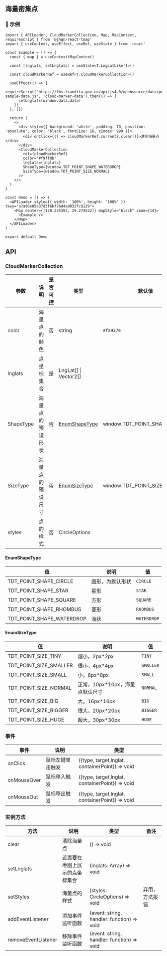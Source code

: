 ## 海量密集点

### 🔨 示例

```tsx
import { APILoader, CloudMarkerCollection, Map, MapContext, requireScript } from '@jhqn/react-tmap'
import { useContext, useEffect, useRef, useState } from 'react'

const Example = () => {
  const { map } = useContext(MapContext)

  const [lnglats, setLnglats] = useState<T.LngLatLike[]>()

  const cloudMarkerRef = useRef<T.CloudMarkerCollection>()

  useEffect(() => {
    requireScript('https://lbs.tianditu.gov.cn/api/js4.0/opensource/data/points-sample-data.js', 'cloud-marker-data').then(() => {
      setLnglats(window.data.data)
    })
  }, [])

  return (
    <>
      <div style={{ background: 'white', padding: 10, position: 'absolute', color: 'black', fontSize: 16, zIndex: 999 }}>
        <div onClick={() => cloudMarkerRef.current?.clear()}>清空海量点</div>
      </div>
      <CloudMarkerCollection
        ref={cloudMarkerRef}
        color="#f9ff0b"
        lnglats={lnglats}
        ShapeType={window.TDT_POINT_SHAPE_WATERDROP}
        SizeType={window.TDT_POINT_SIZE_NORMAL}
      />
    </>
  )
}

const Demo = () => (
  <APILoader style={{ width: '100%', height: '100%' }} tkey="a7a90e05a37d3f6bf76d4a9032fc9129">
    <Map center={[120.255393, 29.274522]} mapStyle="black" zoom={14}>
      <Example />
    </Map>
  </APILoader>
)

export default Demo
```

## API

### CloudMarkerCollection

| 参数      | 说明             | 是否可控 | 类型                            | 默认值                        |
| --------- | ---------------- | -------- | ------------------------------- | ----------------------------- |
| color     | 海量点的颜色     | 否       | string                          | `#fa937e`                     |
| lnglats   | 点坐标集合       | 是       | LngLat[] \| Vector2[]           |                               |
| ShapeType | 海量点的预设形状 | 否       | [EnumShapeType](#enumshapetype) | window.TDT_POINT_SHAPE_CIRCLE |
| SizeType  | 海量点的预设尺寸 | 否       | [EnumSizeType](#enumsizetype)   | window.TDT_POINT_SIZE_NORMAL  |
| styles    | 点的样式         | 否       | CircleOptions                   |                               |

#### EnumShapeType

| 值                        | 说明             | 值          |
| ------------------------- | ---------------- | ----------- |
| TDT_POINT_SHAPE_CIRCLE    | 圆形，为默认形状 | `CIRCLE`    |
| TDT_POINT_SHAPE_STAR      | 星形             | `STAR`      |
| TDT_POINT_SHAPE_SQUARE    | 方形             | `SQUARE`    |
| TDT_POINT_SHAPE_RHOMBUS   | 菱形             | `RHOMBUS`   |
| TDT_POINT_SHAPE_WATERDROP | 滴状             | `WATERDROP` |

#### EnumSizeType

| 值                     | 说明                            | 值        |
| ---------------------- | ------------------------------- | --------- |
| TDT_POINT_SIZE_TINY    | 超小，2px*2px                   | `TINY`    |
| TDT_POINT_SIZE_SMALLER | 很小，4px*4px                   | `SMALLER` |
| TDT_POINT_SIZE_SMALL   | 小，8px*8px                     | `SMALL`   |
| TDT_POINT_SIZE_NORMAL  | 正常，10px*10px，海量点默认尺寸 | `NORMAL`  |
| TDT_POINT_SIZE_BIG     | 大，16px*16px                   | `BIG`     |
| TDT_POINT_SIZE_BIGGER  | 很大，20px*20px                 | `BIGGER`  |
| TDT_POINT_SIZE_HUGE    | 超大，30px*30px                 | `HUGE`    |

### 事件

| 事件        | 说明             | 类型                                            |
| ----------- | ---------------- | ----------------------------------------------- |
| onClick     | 鼠标左键单击触发 | ({type, target,lnglat, containerPoint}) => void |
| onMouseOver | 鼠标移入触发     | ({type, target,lnglat, containerPoint}) => void |
| onMouseOut  | 鼠标移出触发     | ({type, target,lnglat, containerPoint}) => void |

### 实例方法

| 方法                | 说明                           | 类型                                       | 备注           |
| ------------------- | ------------------------------ | ------------------------------------------ | -------------- |
| clear               | 清除海量点                     | () => void                                 |                |
| setLnglats          | 设置要在地图上展示的点坐标集合 | (lnglats: Array<LngLat>) => void           |                |
| setStyles           | 海量点的样式                   | (styles: CircleOptions) => void            | 弃用，方法报错 |
| addEventListener    | 添加事件监听函数               | (event: string, handler: function) => void |                |
| removeEventListener | 移除事件监听函数               | (event: string, handler: function) => void |                |
